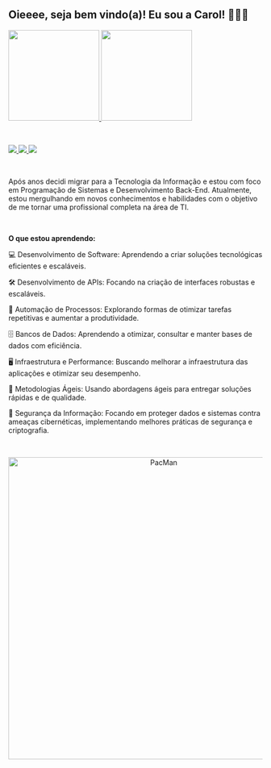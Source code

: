 ## Oieeee, seja bem vindo(a)!  Eu sou a Carol! 👩🏻‍💻

<div> <!-- Total de projetos -->
  <a id="github-link" href="https://github.com/carolinapasantos" target="_blank">
    <img id="stats-image" height="180em" src="https://github-readme-stats.vercel.app/api?username=carolinapasantos&show_icons=true&theme=dracula&include_all_commits=true&count_private=true"/>
    <img id="langs-image" height="180em" src="https://github-readme-stats.vercel.app/api/top-langs/?username=carolinapasantos&layout=compact&langs_count=7&theme=dracula"/>
  </a>
</div>


<br> <!-- Adicionando um espaçamento entre as divs -->

<div> <!-- Cards das redes sociais -->
  <a href="https://instagram.com/carolsantos_dev" target="_blank">  
    <img src="https://img.shields.io/badge/-Instagram-%23E4405F?style=for-the-badge&logo=instagram&logoColor=white" target="_blank">
  </a>
  <a href="https://www.threads.net/carolsantos_dev" target="_blank">
    <img src="https://img.shields.io/badge/Threads-1DA1F2?style=for-the-badge&logo=threads&logoColor=white" target="_blank">
  </a>  
  <a href="https://www.linkedin.com/in/carolinapasantos" target="_blank">
    <img src="https://img.shields.io/badge/-LinkedIn-%230077B5?style=for-the-badge&logo=linkedin&logoColor=white" target="_blank">
  </a>
</div>

<br> <!-- Adicionando um espaçamento entre as divs -->

<div> <!-- Texto introdução -->
  Após anos decidi migrar para a Tecnologia da Informação e estou com foco em Programação de Sistemas e Desenvolvimento Back-End. Atualmente, estou mergulhando em novos conhecimentos e habilidades com o objetivo de me tornar uma profissional completa na área de TI.
</div>

<br> <!-- Adicionando um espaçamento entre as divs -->

<div> <!-- Sobre o que estou aprendendo -->
<p><strong>O que estou aprendendo:</strong></p>
<p>💻 Desenvolvimento de Software: Aprendendo a criar soluções tecnológicas eficientes e escaláveis.</p>
<p>🛠️ Desenvolvimento de APIs: Focando na criação de interfaces robustas e escaláveis.</p>
<p>🔄 Automação de Processos: Explorando formas de otimizar tarefas repetitivas e aumentar a produtividade.</p>
<p>🗄️ Bancos de Dados: Aprendendo a otimizar, consultar e manter bases de dados com eficiência.</p>
<p>🖥️ Infraestrutura e Performance: Buscando melhorar a infraestrutura das aplicações e otimizar seu desempenho.</p>
<p>📅 Metodologias Ágeis: Usando abordagens ágeis para entregar soluções rápidas e de qualidade.</p>
<p>🔐 Segurança da Informação: Focando em proteger dados e sistemas contra ameaças cibernéticas, implementando melhores práticas de segurança e criptografia.</p>
</div>

<br> <!-- Adicionando um espaçamento entre as divs -->

<div align="center"> <!-- Gif -->
  <img src="https://github.com/user-attachments/assets/e7e5b5ac-54d7-46c5-b44e-6562d1d84e08" alt="PacMan" width="600">
</div>
